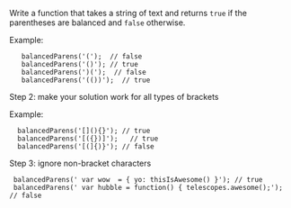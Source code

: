 Write a function that takes a string of text and returns `true` if
the parentheses are balanced and `false` otherwise.

Example:
```
   balancedParens('(');  // false
   balancedParens('()'); // true
   balancedParens(')(');  // false
   balancedParens('(())');  // true
```

Step 2:
make your solution work for all types of brackets

 Example:
```
  balancedParens('[](){}'); // true
  balancedParens('[({})]');   // true
  balancedParens('[(]{)}'); // false
```

Step 3:
ignore non-bracket characters
```
 balancedParens(' var wow  = { yo: thisIsAwesome() }'); // true
 balancedParens(' var hubble = function() { telescopes.awesome();'); // false
```
 